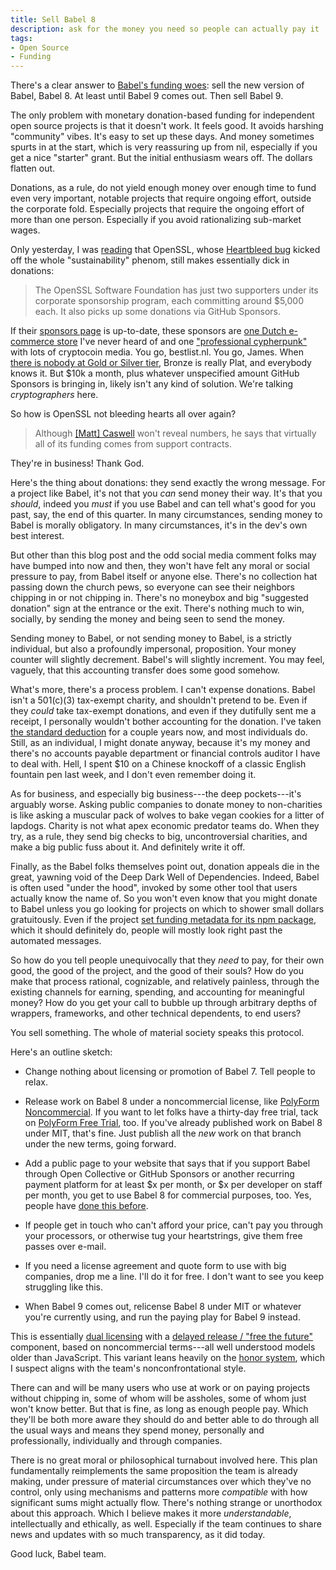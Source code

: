 ```yaml
---
title: Sell Babel 8
description: ask for the money you need so people can actually pay it
tags:
- Open Source
- Funding
---
```


There's a clear answer to [Babel's funding woes](https://babeljs.io/blog/2021/05/10/funding-update.html): sell the new version of Babel, Babel 8.  At least until Babel 9 comes out.  Then sell Babel 9.

The only problem with monetary donation-based funding for independent open source projects is that it doesn't work.  It feels good.  It avoids harshing "community" vibes.  It's easy to set up these days.  And money sometimes spurts in at the start, which is very reassuring up from nil, especially if you get a nice "starter" grant.  But the initial enthusiasm wears off.  The dollars flatten out.

Donations, as a rule, do not yield enough money over enough time to fund even very important, notable projects that require ongoing effort, outside the corporate fold.  Especially projects that require the ongoing effort of more than one person.  Especially if you avoid rationalizing sub-market wages.

Only yesterday, I was [reading](https://www.theregister.com/AMP/2021/05/10/untangling_open_sources_sustainability_problem/) that OpenSSL, whose [Heartbleed bug](https://heartbleed.com/) kicked off the whole "sustainability" phenom, still makes essentially dick in donations:

> The OpenSSL Software Foundation has just two supporters under its corporate sponsorship program, each committing around $5,000 each.  It also picks up some donations via GitHub Sponsors.

If their [sponsors page](https://www.openssl.org/support/acks.html) is up-to-date, these sponsors are [one Dutch e-commerce store](https://www.beslist.nl/) I've never heard of and one ["professional cypherpunk"](https://www.lopp.net/) with lots of cryptocoin media.  You go, bestlist.nl.  You go, James.  When [there is nobody at Gold or Silver tier](https://www.openssl.org/support/acks.html), Bronze is really Plat, and everybody knows it.  But $10k a month, plus whatever unspecified amount GitHub Sponsors is bringing in, likely isn't any kind of solution.  We're talking _cryptographers_ here.

So how is OpenSSL not bleeding hearts all over again?

> Although [[Matt] Caswell](https://github.com/mattcaswell) won't reveal numbers, he says that virtually all of its funding comes from support contracts.

They're in business!  Thank God.

Here's the thing about donations: they send exactly the wrong message.  For a project like Babel, it's not that you _can_ send money their way.  It's that you _should_, indeed you _must_ if you use Babel and can tell what's good for you past, say, the end of this quarter.  In many circumstances, sending money to Babel is morally obligatory.  In many circumstances, it's in the dev's own best interest.

But other than this blog post and the odd social media comment folks may have bumped into now and then, they won't have felt any moral or social pressure to pay, from Babel itself or anyone else.  There's no collection hat passing down the church pews, so everyone can see their neighbors chipping in or not chipping in.  There's no moneybox and big "suggested donation" sign at the entrance or the exit.  There's nothing much to win, socially, by sending the money and being seen to send the money.

Sending money to Babel, or not sending money to Babel, is a strictly individual, but also a profoundly impersonal, proposition.  Your money counter will slightly decrement.  Babel's will slightly increment.  You may feel, vaguely, that this accounting transfer does some good somehow.

What's more, there's a process problem.  I can't expense donations.  Babel isn't a 501(c)(3) tax-exempt charity, and shouldn't pretend to be.  Even if they _could_ take tax-exempt donations, and even if they dutifully sent me a receipt, I personally wouldn't bother accounting for the donation.  I've taken [the standard deduction](https://en.wikipedia.org/wiki/Standard_deduction) for a couple years now, and most individuals do.  Still, as an individual, I might donate anyway, because it's my money and there's no accounts payable department or financial controls auditor I have to deal with.  Hell, I spent $10 on a Chinese knockoff of a classic English fountain pen last week, and I don't even remember doing it.

As for business, and especially big business---the deep pockets---it's arguably worse.  Asking public companies to donate money to non-charities is like asking a muscular pack of wolves to bake vegan cookies for a litter of lapdogs.  Charity is not what apex economic predator teams do.  When they try, as a rule, they send big checks to big, uncontroversial charities, and make a big public fuss about it.  And definitely write it off.

Finally, as the Babel folks themselves point out, donation appeals die in the great, yawning void of the Deep Dark Well of Dependencies.  Indeed, Babel is often used "under the hood", invoked by some other tool that users actually know the name of.  So you won't even know that you might donate to Babel unless you go looking for projects on which to shower small dollars gratuitously.  Even if the project [set funding metadata for its npm package](https://docs.npmjs.com/cli/v6/configuring-npm/package-json#funding), which it should definitely do, people will mostly look right past the automated messages.

So how do you tell people unequivocally that they _need_ to pay, for their own good, the good of the project, and the good of their souls?  How do you make that process rational, cognizable, and relatively painless, through the existing channels for earning, spending, and accounting for meaningful money?  How do you get your call to bubble up through arbitrary depths of wrappers, frameworks, and other technical dependents, to end users?

You sell something.  The whole of material society speaks this protocol.

Here's an outline sketch:

- Change nothing about licensing or promotion of Babel 7.  Tell people to relax.

- Release work on Babel 8 under a noncommercial license, like [PolyForm Noncommercial](https://polyformproject.org/licenses/noncommercial/1.0.0/).  If you want to let folks have a thirty-day free trial, tack on [PolyForm Free Trial](https://polyformproject.org/licenses/free-trial/1.0.0/), too.  If you've already published work on Babel 8 under MIT, that's fine.  Just publish all the _new_ work on that branch under the new terms, going forward.

- Add a public page to your website that says that if you support Babel through Open Collective or GitHub Sponsors or another recurring payment platform for at least $x per month, or $x per developer on staff per month, you get to use Babel 8 for commercial purposes, too.  Yes, people have [done this before](https://patronlicense.com/versions/1.0.0.html).

- If people get in touch who can't afford your price, can't pay you through your processors, or otherwise tug your heartstrings, give them free passes over e-mail.

- If you need a license agreement and quote form to use with big companies, drop me a line.  I'll do it for free.  I don't want to see you keep struggling like this.

- When Babel 9 comes out, relicense Babel 8 under MIT or whatever you're currently using, and run the paying play for Babel 9 instead.

This is essentially [dual licensing](https://duallicensing.com/) with a [delayed release / "free the future"](https://blog.licensezero.com/2018/10/17/mapping-models.html#evolution) component, based on noncommercial terms---all well understood models older than JavaScript.  This variant leans heavily on the [honor system](https://en.wikipedia.org/wiki/Honor_system), which I suspect aligns with the team's nonconfrontational style.

There can and will be many users who use at work or on paying projects without chipping in, some of whom will be assholes, some of whom just won't know better.  But that is fine, as long as enough people pay.  Which they'll be both more aware they should do and better able to do through all the usual ways and means they spend money, personally and professionally, individually and through companies.

There is no great moral or philosophical turnabout involved here.  This plan fundamentally reimplements the same proposition the team is already making, under pressure of material circumstances over which they've no control, only using mechanisms and patterns more _compatible_ with how significant sums might actually flow.  There's nothing strange or unorthodox about this approach.  Which I believe makes it more _understandable_, intellectually and ethically, as well.  Especially if the team continues to share news and updates with so much transparency, as it did today.

Good luck, Babel team.
